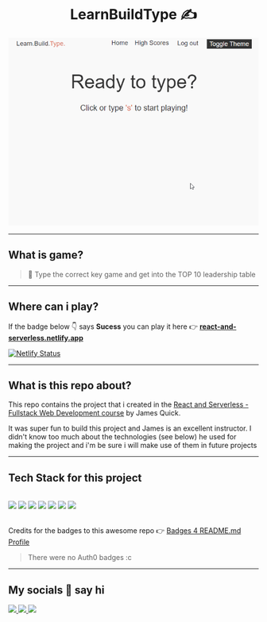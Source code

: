 <h1 align="center">LearnBuildType ✍</h1>
<p align="center">
    <img src="./LearnBuildType.gif" alt="Learn Build Type Game GIF" />
</p>

---
## What is game?
>📌 Type the correct key game and get into the TOP 10 leadership table
---
## Where can i play?

If the badge below 👇 says **Sucess** you can play it here 👉 [**react-and-serverless.netlify.app**](https://react-and-serverless.netlify.app)

[![Netlify Status](https://api.netlify.com/api/v1/badges/f5db6dc8-bbf9-4fdb-b8a0-cb2ea4539f27/deploy-status)](https://app.netlify.com/sites/react-and-serverless/deploys)

---
## What is this repo about?

This repo contains the project that i created in the [React and Serverless - Fullstack Web Development course](https://www.udemy.com/course/react-and-serverless/) by James Quick.

It was super fun to build this project and James is an excellent instructor. I didn't know too much about the technologies (see below) he used for making the project and i'm be sure i will make use of them in future projects

---
## Tech Stack for this project


\
<img src="https://img.shields.io/badge/HTML5-E34F26?style=for-the-badge&logo=html5&logoColor=white" />
<img src="https://img.shields.io/badge/CSS3-1572B6?style=for-the-badge&logo=css3&logoColor=white" />
<img src="https://img.shields.io/badge/JavaScript-323330?style=for-the-badge&logo=javascript&logoColor=F7DF1E" />
<img src="https://img.shields.io/badge/React-20232A?style=for-the-badge&logo=react&logoColor=61DAFB" />
<img src="https://img.shields.io/badge/styled--components-DB7093?style=for-the-badge&logo=styled-components&logoColor=white" />
<img src="https://img.shields.io/badge/Airtable-18BFFF?style=for-the-badge&logo=Airtable&logoColor=white" />
<img src="https://img.shields.io/badge/Netlify-00C7B7?style=for-the-badge&logo=netlify&logoColor=white" />

\
Credits for the badges to this awesome repo 👉 [Badges 4 README.md Profile](https://github.com/alexandresanlim/Badges4-README.md-Profile)

>There were no Auth0 badges :c

---
## My socials 👋 say hi

<p>
    <a href="https://github.com/joardev">
      <img src="https://img.shields.io/badge/Github-100000?style=for-the-badge&logo=github&logoColor=white" />
    </a>
    <a href="https://twitter.com/joardev">
      <img src="https://img.shields.io/badge/Twitter-1DA1F2?style=for-the-badge&logo=twitter&logoColor=white" />
    </a>
    <a href="ttps://www.linkedin.com/in/joardev/">
      <img src="https://img.shields.io/badge/Linkedin-0077B5?style=for-the-badge&logo=linkedin&logoColor=white" />
    </a>
</p>
